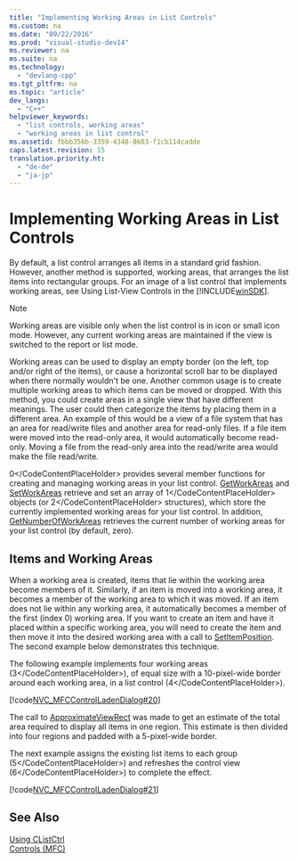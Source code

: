 ```yaml
---
title: "Implementing Working Areas in List Controls"
ms.custom: na
ms.date: "09/22/2016"
ms.prod: "visual-studio-dev14"
ms.reviewer: na
ms.suite: na
ms.technology: 
  - "devlang-cpp"
ms.tgt_pltfrm: na
ms.topic: "article"
dev_langs: 
  - "C++"
helpviewer_keywords: 
  - "list controls, working areas"
  - "working areas in list control"
ms.assetid: fbbb356b-3359-4348-8603-f1cb114cadde
caps.latest.revision: 15
translation.priority.ht: 
  - "de-de"
  - "ja-jp"
---
```

# Implementing Working Areas in List Controls
By default, a list control arranges all items in a standard grid fashion. However, another method is supported, working areas, that arranges the list items into rectangular groups. For an image of a list control that implements working areas, see Using List-View Controls in the [!INCLUDE[winSDK](../vs140/includes/winsdk_md.md)].  
  
> [!NOTE]
>  Working areas are visible only when the list control is in icon or small icon mode. However, any current working areas are maintained if the view is switched to the report or list mode.  
  
 Working areas can be used to display an empty border (on the left, top and/or right of the items), or cause a horizontal scroll bar to be displayed when there normally wouldn't be one. Another common usage is to create multiple working areas to which items can be moved or dropped. With this method, you could create areas in a single view that have different meanings. The user could then categorize the items by placing them in a different area. An example of this would be a view of a file system that has an area for read/write files and another area for read-only files. If a file item were moved into the read-only area, it would automatically become read-only. Moving a file from the read-only area into the read/write area would make the file read/write.  
  
 <CodeContentPlaceHolder>0\</CodeContentPlaceHolder> provides several member functions for creating and managing working areas in your list control. [GetWorkAreas](../vs140/clistctrl--getworkareas.md) and [SetWorkAreas](../vs140/clistctrl--setworkareas.md) retrieve and set an array of <CodeContentPlaceHolder>1\</CodeContentPlaceHolder> objects (or <CodeContentPlaceHolder>2\</CodeContentPlaceHolder> structures), which store the currently implemented working areas for your list control. In addition, [GetNumberOfWorkAreas](../vs140/clistctrl--getnumberofworkareas.md) retrieves the current number of working areas for your list control (by default, zero).  
  
## Items and Working Areas  
 When a working area is created, items that lie within the working area become members of it. Similarly, if an item is moved into a working area, it becomes a member of the working area to which it was moved. If an item does not lie within any working area, it automatically becomes a member of the first (index 0) working area. If you want to create an item and have it placed within a specific working area, you will need to create the item and then move it into the desired working area with a call to [SetItemPosition](../vs140/clistctrl--setitemposition.md). The second example below demonstrates this technique.  
  
 The following example implements four working areas (<CodeContentPlaceHolder>3\</CodeContentPlaceHolder>), of equal size with a 10-pixel-wide border around each working area, in a list control (<CodeContentPlaceHolder>4\</CodeContentPlaceHolder>).  
  
 [!code[NVC_MFCControlLadenDialog#20](../vs140/codesnippet/CPP/implementing-working-areas-in-list-controls_1.cpp)]  
  
 The call to [ApproximateViewRect](../vs140/clistctrl--approximateviewrect.md) was made to get an estimate of the total area required to display all items in one region. This estimate is then divided into four regions and padded with a 5-pixel-wide border.  
  
 The next example assigns the existing list items to each group (<CodeContentPlaceHolder>5\</CodeContentPlaceHolder>) and refreshes the control view (<CodeContentPlaceHolder>6\</CodeContentPlaceHolder>) to complete the effect.  
  
 [!code[NVC_MFCControlLadenDialog#21](../vs140/codesnippet/CPP/implementing-working-areas-in-list-controls_2.cpp)]  
  
## See Also  
 [Using CListCtrl](../vs140/using-clistctrl.md)   
 [Controls (MFC)](../vs140/controls--mfc-.md)
